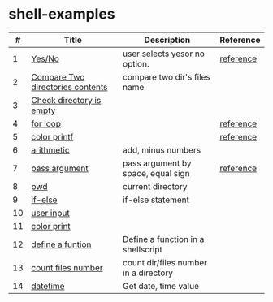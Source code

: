 # shell-examples

| # | Title | Description | Reference |
|---| ----- | ----------- | --------- |
|1| [Yes/No](./yes-no.sh)|  user selects yesor no option. | [reference](https://stackoverflow.com/questions/226703/how-do-i-prompt-for-yes-no-cancel-input-in-a-linux-shell-script)|
|2| [Compare Two directories contents](./compare-two-dir-contents.sh)| compare two dir's files name | |
|3| [Check directory is empty](./check_dir_empty.sh) | |
|4| [for loop](./for-loop.sh) | |[reference](https://jhnyang.tistory.com/191)|
|5| [color printf](./color-printf.sh) | |[reference](https://stackoverflow.com/questions/5947742/how-to-change-the-output-color-of-echo-in-linux?page=1&tab=votes#tab-top)|
|6| [arithmetic](./arithmetic.sh) | add, minus numbers ||
|7| [pass argument](./pass-argument/README.md) | pass argument by space, equal sign | [reference](https://mp.weixin.qq.com/s/ih4HqvcaXshPvEAKTAPdtA)|
|8| [pwd](https://github.com/miseon119/shellscript-examples/blob/6adb31a00cff07068d653d3a10ba3ada4047cedc/check_dir_empty.sh#L14) | current directory | |
|9| [if-else](https://github.com/miseon119/shellscript-examples/blob/4400d77e72cf32d24b48e9bae18b9166105279d7/basic/basic.sh#L4) | if-else statement | |
|10| [user input](./basic/user-input.sh) |  | |
|11| [color print](./basic/user-input.sh) |  | |
|12| [define a funtion](./function/function-note.sh)| Define a function in a shellscript||
|13| [count files number](https://github.com/miseon119/shellscript-examples/blob/6dd10aba43b223d27b35c7f0132e29ace686843d/check_dir_empty.sh#L25) | count dir/files number in a directory||
|14| [datetime](./basic/get-datetime.sh) | Get date, time value ||
